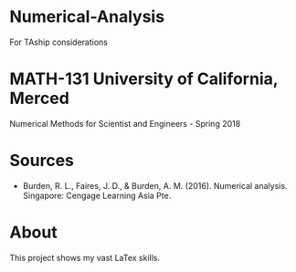 # Numerical-Analysis
For TAship considerations

# MATH-131 University of California, Merced
Numerical Methods for Scientist and Engineers - Spring 2018

# Sources 
- Burden, R. L., Faires, J. D., &amp; Burden, A. M. (2016). Numerical analysis. Singapore: Cengage Learning Asia Pte.

# About 
This project shows my vast LaTex skills. 
